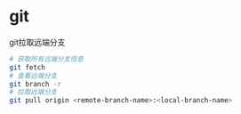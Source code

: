# git

git拉取远端分支

```bash
# 获取所有远端分支信息
git fetch
# 查看远端分支
git branch -r
# 拉取远端分支
git pull origin <remote-branch-name>:<local-branch-name>
```
